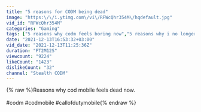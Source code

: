 ```yaml
---
title: "5 reasons for CODM being dead"
image: "https:\/\/i.ytimg.com\/vi\/RFWcQhr354M\/hqdefault.jpg"
vid_id: "RFWcQhr354M"
categories: "Gaming"
tags: ["5 reasons why codm feels boring now","5 reasons why i no longer play ranked","5 reasons why you can't leave cod mobile"]
date: "2021-12-13T16:53:32+03:00"
vid_date: "2021-12-13T11:25:36Z"
duration: "PT2M12S"
viewcount: "9224"
likeCount: "1423"
dislikeCount: "32"
channel: "Stealth CODM"
---
```

{% raw %}Reasons why cod mobile feels dead now.<br /><br />#codm #codmobile #callofdutymobile{% endraw %}
